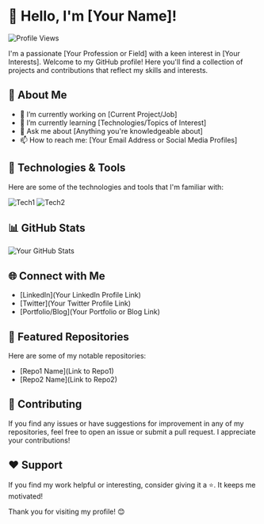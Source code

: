 # 👋 Hello, I'm [Your Name]!

![Profile Views](https://komarev.com/ghpvc/?username=YourGitHubUsername&color=green)

I'm a passionate [Your Profession or Field] with a keen interest in [Your Interests]. Welcome to my GitHub profile! Here you'll find a collection of projects and contributions that reflect my skills and interests.

## 🚀 About Me

- 🔭 I’m currently working on [Current Project/Job]
- 🌱 I’m currently learning [Technologies/Topics of Interest]
- 💬 Ask me about [Anything you're knowledgeable about]
- 📫 How to reach me: [Your Email Address or Social Media Profiles]

## 🔧 Technologies & Tools

Here are some of the technologies and tools that I'm familiar with:

![Tech1](https://img.shields.io/badge/-Tech1-333333?style=flat&logo=tech1&logoColor=white)
![Tech2](https://img.shields.io/badge/-Tech2-333333?style=flat&logo=tech2&logoColor=white)
<!-- Add more as needed -->

## 📊 GitHub Stats

![Your GitHub Stats](https://github-readme-stats.vercel.app/api?username=YourGitHubUsername&show_icons=true&count_private=true&hide=contribs,issues&theme=radical)

## 🌐 Connect with Me

- [LinkedIn](Your LinkedIn Profile Link)
- [Twitter](Your Twitter Profile Link)
- [Portfolio/Blog](Your Portfolio or Blog Link)

## 🌟 Featured Repositories

Here are some of my notable repositories:

- [Repo1 Name](Link to Repo1)
- [Repo2 Name](Link to Repo2)
<!-- Add more as needed -->

## 🤝 Contributing

If you find any issues or have suggestions for improvement in any of my repositories, feel free to open an issue or submit a pull request. I appreciate your contributions!

## ❤️ Support

If you find my work helpful or interesting, consider giving it a ⭐️. It keeps me motivated!

Thank you for visiting my profile! 😊

